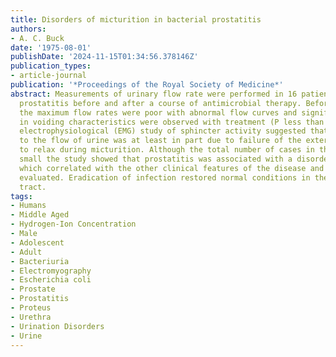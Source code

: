 ```yaml
---
title: Disorders of micturition in bacterial prostatitis
authors:
- A. C. Buck
date: '1975-08-01'
publishDate: '2024-11-15T01:34:56.378146Z'
publication_types:
- article-journal
publication: '*Proceedings of the Royal Society of Medicine*'
abstract: Measurements of urinary flow rate were performed in 16 patients with established
  prostatitis before and after a course of antimicrobial therapy. Before treatment
  the maximum flow rates were poor with abnormal flow curves and significant improvement
  in voiding characteristics were observed with treatment (P less than 0.01). A preliminary
  electrophysiological (EMG) study of sphincter activity suggested that the obstruction
  to the flow of urine was at least in part due to failure of the external sphincter
  to relax during micturition. Although the total number of cases in this series was
  small the study showed that prostatitis was associated with a disorder of micturition
  which correlated with the other clinical features of the disease and could be objectively
  evaluated. Eradication of infection restored normal conditions in the lower urinary
  tract.
tags:
- Humans
- Middle Aged
- Hydrogen-Ion Concentration
- Male
- Adolescent
- Adult
- Bacteriuria
- Electromyography
- Escherichia coli
- Prostate
- Prostatitis
- Proteus
- Urethra
- Urination Disorders
- Urine
---
```

